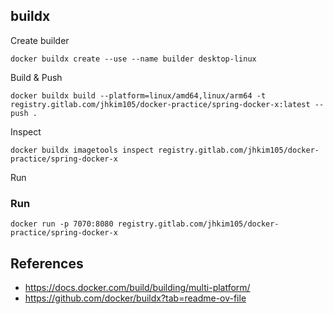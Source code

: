 

## buildx
Create builder
```shell
docker buildx create --use --name builder desktop-linux
```

Build & Push
```shell
docker buildx build --platform=linux/amd64,linux/arm64 -t registry.gitlab.com/jhkim105/docker-practice/spring-docker-x:latest --push .
```

Inspect
```shell
docker buildx imagetools inspect registry.gitlab.com/jhkim105/docker-practice/spring-docker-x
```

Run

### Run
```shell
docker run -p 7070:8080 registry.gitlab.com/jhkim105/docker-practice/spring-docker-x
```

## References
- https://docs.docker.com/build/building/multi-platform/
- https://github.com/docker/buildx?tab=readme-ov-file

